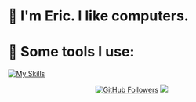 <h1 align="left">👋 I'm Eric. I like computers.</h1>

<h1 align="left">  🔧 Some tools I use:</h1>
  <a href="https://skillicons.dev">
    <img src="https://skillicons.dev/icons?i=bash,linux,mint,redhat,latex,python,pytorch,sklearn,opencv,ruby,rails,js,npm,postgres,docker,git,github,notion&perline=9" alt="My Skills" />
  </a>

<p align="center">
  <a href="https://github.com/ericodle"><img src="https://img.shields.io/github/followers/ericodle?label=Follow%20Me&style=social" alt="GitHub Followers"></a>
  <a href="https://orcid.org/0000-0002-3141-042X"><img src="https://img.shields.io/badge/ORCID-000000023141042X"></a>
</p>
